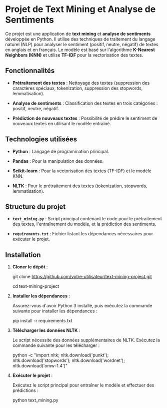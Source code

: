# Projet de Text Mining et Analyse de Sentiments

Ce projet est une application de **text mining** et **analyse de sentiments** développée en Python. Il utilise des techniques de traitement du langage naturel (NLP) pour analyser le sentiment (positif, neutre, négatif) de textes en anglais et en français. Le modèle est basé sur l'algorithme **K-Nearest Neighbors (KNN)** et utilise **TF-IDF** pour la vectorisation des textes.

## Fonctionnalités

- **Prétraitement des textes** : Nettoyage des textes (suppression des caractères spéciaux, tokenization, suppression des stopwords, lemmatisation).
  
- **Analyse de sentiments** : Classification des textes en trois catégories : positif, neutre, négatif.
  
- **Prédiction de nouveaux textes** : Possibilité de prédire le sentiment de nouveaux textes en utilisant le modèle entraîné.

## Technologies utilisées

- **Python** : Langage de programmation principal.
  
- **Pandas** : Pour la manipulation des données.
  
- **Scikit-learn** : Pour la vectorisation des textes (TF-IDF) et le modèle KNN.
  
- **NLTK** : Pour le prétraitement des textes (tokenization, stopwords, lemmatisation).

## Structure du projet

- **`text_mining.py`** : Script principal contenant le code pour le prétraitement des textes, l'entraînement du modèle, et la prédiction des sentiments.
  
- **`requirements.txt`** : Fichier listant les dépendances nécessaires pour exécuter le projet.

## Installation

1. **Cloner le dépôt** :

   git clone https://github.com/votre-utilisateur/text-mining-project.git
   
   cd text-mining-project


2. **Installer les dépendances** :

    Assurez-vous d'avoir Python 3 installé, puis exécutez la commande suivante pour installer les dépendances :

   pip install -r requirements.txt


3. **Télécharger les données NLTK** :

   
   Le script nécessite des données supplémentaires de NLTK. Exécutez la commande suivante pour les télécharger :
  
   python -c "import nltk; nltk.download('punkt'); nltk.download('stopwords'); nltk.download('wordnet'); nltk.download('omw-1.4')"


4. **Exécuter le projet** :
   
   Exécutez le script principal pour entraîner le modèle et effectuer des prédictions :
   
   python text_mining.py





